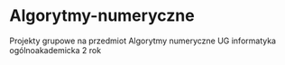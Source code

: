 # Algorytmy-numeryczne
Projekty grupowe na przedmiot Algorytmy numeryczne
UG informatyka ogólnoakademicka 2 rok
